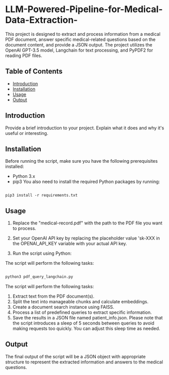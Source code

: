 # LLM-Powered-Pipeline-for-Medical-Data-Extraction-
This project is designed to extract and process information from a medical PDF document, answer specific medical-related questions based on the document content, and provide a JSON output. The project utilizes the OpenAI GPT-3.5 model, Langchain for text processing, and PyPDF2 for reading PDF files.


## Table of Contents

- [Introduction](#introduction)
- [Installation](#installation)
- [Usage](#usage)
- [Output](#output)

## Introduction

Provide a brief introduction to your project. Explain what it does and why it's useful or interesting.

## Installation

Before running the script, make sure you have the following prerequisites installed:

- Python 3.x
- pip3
You also need to install the required Python packages by running:

```shell

pip3 install -r requirements.txt

```

## Usage
1. Replace the "medical-record.pdf" with the path to the PDF file you want to process.

2. Set your OpenAI API key by replacing the placeholder value 'sk-XXX in the OPENAI_API_KEY variable with your actual API key.

3. Run the script using Python:

The script will perform the following tasks:

```bash

python3 pdf_query_langchain.py

```

The script will perform the following tasks:

1. Extract text from the PDF document(s).
2. Split the text into manageable chunks and calculate embeddings.
3. Create a document search instance using FAISS.
4. Process a list of predefined queries to extract specific information.
5. Save the results in a JSON file named patient_info.json.
Please note that the script introduces a sleep of 5 seconds between queries to avoid making requests too quickly. You can adjust this sleep time as needed.


## Output
The final output of the script will be a JSON object with appropriate structure to represent the extracted information and answers to the medical questions.
